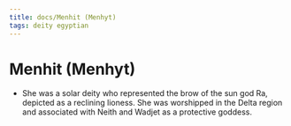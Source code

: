```yaml
---
title: docs/Menhit (Menhyt)
tags: deity egyptian
---
```


# Menhit (Menhyt)
- She was a solar deity who represented the brow of the sun god Ra, depicted as a reclining lioness. She was worshipped in the Delta region and associated with Neith and Wadjet as a protective goddess.